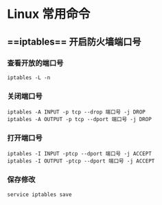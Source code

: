 # Linux 常用命令

## ==iptables== 开启防火墙端口号

### 查看开放的端口号
```
iptables -L -n
```

### 关闭端口号
```
iptables -A INPUT -p tcp --drop 端口号 -j DROP
iptables -A OUTPUT -p tcp --dport 端口号 -j DROP
```

### 打开端口号
```
iptables -I INPUT -ptcp --dport 端口号 -j ACCEPT
iptables -I OUTPUT -ptcp --dport 端口号 -j ACCEPT
```

### 保存修改
```
service iptables save
```
